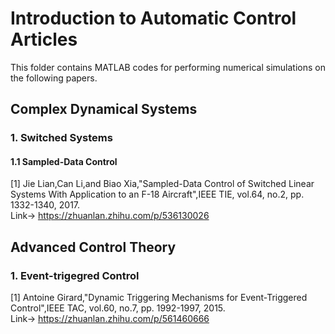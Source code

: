 # Introduction to Automatic Control Articles

This folder contains MATLAB codes for performing numerical simulations on the following papers. 

## Complex Dynamical Systems
### 1. Switched Systems
#### 1.1 Sampled-Data Control
[1] Jie Lian,Can Li,and Biao Xia,"Sampled-Data Control of Switched Linear Systems With Application to an F-18 Aircraft",IEEE TIE, vol.64, no.2, pp. 1332-1340, 2017.   
Link-> https://zhuanlan.zhihu.com/p/536130026

## Advanced Control Theory
### 1. Event-trigegred Control
[1] Antoine Girard,"Dynamic Triggering Mechanisms for Event-Triggered Control",IEEE TAC, vol.60, no.7, pp. 1992-1997, 2015.   
Link-> https://zhuanlan.zhihu.com/p/561460666

